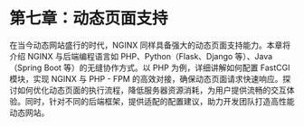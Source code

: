 # 第七章：动态页面支持

在当今动态网站盛行的时代，NGINX 同样具备强大的动态页面支持能力。本章将介绍 NGINX 与后端编程语言如 PHP、Python（Flask、Django 等）、Java（Spring Boot 等）的无缝协作方式。以 PHP 为例，详细讲解如何配置 FastCGI 模块，实现 NGINX 与 PHP - FPM 的高效对接，确保动态页面请求快速响应。探讨如何优化动态页面的执行流程，降低服务器资源消耗，为用户提供流畅的交互体验。同时，针对不同的后端框架，提供适配的配置建议，助力开发团队打造高性能动态网站。